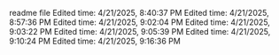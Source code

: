 readme file
Edited time: 4/21/2025, 8:40:37 PM
Edited time: 4/21/2025, 8:57:36 PM
Edited time: 4/21/2025, 9:02:04 PM
Edited time: 4/21/2025, 9:03:22 PM
Edited time: 4/21/2025, 9:05:39 PM
Edited time: 4/21/2025, 9:10:24 PM
Edited time: 4/21/2025, 9:16:36 PM

